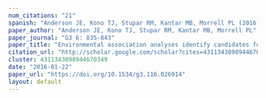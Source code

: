 ```yaml
---
num_citations: "21"
spanish: "Anderson JE, Kono TJ, Stupar RM, Kantar MB, Morrell PL (2016) Análisis de asociaciones ambientales identifican candidatos que toleran el estrés abiótico en Glycine soja, el progenitor salvaje de soyas cultivadas. G3 6:835-843. Las poblaciones naturales dentro de un rango de especies demuestran que sus estructuras se deben a procesos neutrales, tal como mutaciones con orígenes localizados y limitaciones de migración. La selección natural también actúa sobre un subconjunto de loci, contribuyendo así, a adaptaciones locales. La comprensión de las bases genéticas de adaptación a condiciones ambientales es un objetivo fundamental en la investigación biológica básica. Cuando esta se aplica a los parientes salvajes de los cultivos, la misma investigación genera la oportunidad de identificar variaciones genéticas adaptivas que podrían ser usadas para producir cultivos que se adapten mejor a entornos nuevos o cambiantes. Este estudio explora una colección de conservación ex situ, la colección de germoplasma de USDA,  genotipada en 32,416 SNPs para identificar la estructura de la población y probar si está asociada a condiciones bioclimáticas y biofísicas variables en Glycine soja, el progenitor salvaje de Glycine max (soya). Se detectó que los loci candidatos contribuyen putativamente a la adaptación a estrés abiótico. La identificación de variantes potencialmente adaptables en la colección ex situ, podría permitir un uso más específico de las colecciones de germoplasma."
paper_author: "Anderson JE, Kono TJ, Stupar RM, Kantar MB, Morrell PL"
paper_journal: "G3 6: 835-843"
paper_title: "Environmental association analyses identify candidates for abiotic stress tolerance in <i>Glycine soja</i>, the wild progenitor of cultivated soybeans"
citation_url: "http://scholar.google.com/scholar?cites=4311343898944670349&as_sdt=5,24&sciodt=0,24&hl=en"
cluster: 4311343898944670349
date: "2016-01-22"
paper_url: "https://doi.org/10.1534/g3.116.026914"
layout: default
---
```

